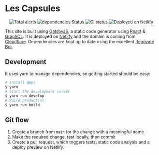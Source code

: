 # Les Capsules

<p align="center">
  <a href="https://lgtm.com/projects/g/LesCapsules/lescapsules-web/alerts/">
    <img src="https://img.shields.io/lgtm/alerts/github/LesCapsules/lescapsules-web?logo=lgtm&logoColor=white&style=flat-square" alt="Total alerts">
  </a>
  <a href="https://david-dm.org/LesCapsules/lescapsules-web">
    <img src="https://img.shields.io/david/LesCapsules/lescapsules-web?logo=npm&logoColor=white&style=flat-square" alt="dependencies Status"/>
  </a>
  <a href="https://github.com/LesCapsules/lescapsules-web/actions?query=workflow%3ACI">
    <img alt="CI status" src="https://img.shields.io/github/workflow/status/LesCapsules/lescapsules-web/CI/main?label=CI&logo=github&logoColor=white&style=flat-square">
  </a>
  <a href="https://app.netlify.com/sites/lescapsules/deploys">
    <img src="https://img.shields.io/netlify/4b203ef5-3ac6-4b51-afcb-564239b2ef86?label=Netlify&logo=netlify&logoColor=white&style=flat-square" alt="Deployed on Netlify"/>
  </a>
</p>

This site is built using [GatsbyJS](https://www.gatsbyjs.org/), a static code generator using [React](https://reactjs.org/) & [GraphQL](https://graphql.org/). It is deployed on [Netlify](https://www.netlify.com/) and the domain is coming from [Cloudflare](https://www.cloudflare.com/). Dependencies are kept up to date using the excellent [Renovate Bot](https://renovatebot.com/).

## Development 

It uses yarn to manage dependencies, so getting started should be easy:

```bash
# Install deps
$ yarn
# Start the development server
$ yarn run develop
# Build production
$ yarn run build
```

## Git flow

1. Create a branch from `main` for the change with a meaningful name
2. Make the required change, test locally, then commit
3. Create a pull request, which triggers tests, static code analysis and a deploy preview on Netlify.
